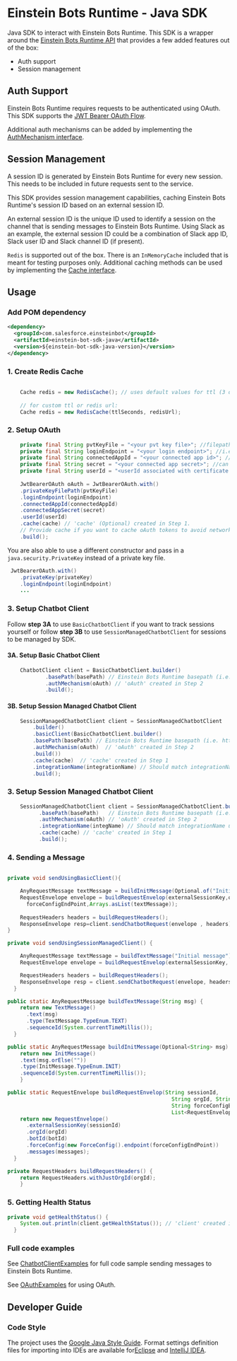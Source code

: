 # Einstein Bots Runtime - Java SDK

Java SDK to interact with Einstein Bots Runtime. This SDK is a wrapper around the [Einstein Bots Runtime API](https://git.soma.salesforce.com/chatbots/module-api-sdk-java/blob/master/src/main/resources/api4-0-0.yaml) that provides a few added features out of the box:

* Auth support
* Session management


## Auth Support

Einstein Bots Runtime requires requests to be authenticated using OAuth. This SDK supports the [JWT Bearer OAuth Flow](https://help.salesforce.com/s/articleView?id=sf.remoteaccess_oauth_jwt_flow.htm&type=5). 

Additional auth mechanisms can be added by implementing the [AuthMechanism interface](src/main/java/com/salesforce/chatbot/sdk/auth/AuthMechanism.java).

## Session Management

A session ID is generated by Einstein Bots Runtime for every new session. This needs to be included in future requests sent to the service.

This SDK provides session management capabilities, caching Einstein Bots Runtime's session ID based on an external session ID.

An external session ID is the unique ID used to identify a session on the channel that is sending messages to Einstein Bots Runtime. Using Slack as an example,
the external session ID could be a combination of Slack app ID, Slack user ID and Slack channel ID (if present).

`Redis` is supported out of the box. There is an `InMemoryCache` included that is meant for testing purposes only. Additional caching methods can be used by implementing the [Cache interface](src/main/java/com/salesforce/chatbot/sdk/cache/Cache.java).

## Usage

### Add POM dependency

```xml
<dependency>
  <groupId>com.salesforce.einsteinbot</groupId>
  <artifactId>einstein-bot-sdk-java</artifactId>
  <version>${einstein-bot-sdk-java-version}</version>
</dependency>
```

### 1. Create Redis Cache
```java

    Cache redis = new RedisCache(); // uses default values for ttl (3 days) and redisUrl (redis://127.0.0.1:6379)
    
    // for custom ttl or redis url:
    Cache redis = new RedisCache(ttlSeconds, redisUrl);

```

### 2. Setup OAuth
```java
    private final String pvtKeyFile = "<your pvt key file>"; //filepath to pvt key file in der format
    private final String loginEndpoint = "<your login endpoint>"; //i.e. https://login.salesforce.com/
    private final String connectedAppId = "<your connected app id>"; //can be found in App Manager page
    private final String secret = "<your connected app secret>"; //can be found in App Manager page
    private final String userId = "<userId associated with certificate used for connected app>";
    
    JwtBearerOAuth oAuth = JwtBearerOAuth.with()
    .privateKeyFilePath(pvtKeyFile)
    .loginEndpoint(loginEndpoint)
    .connectedAppId(connectedAppId)
    .connectedAppSecret(secret)
    .userId(userId)
    .cache(cache) // 'cache' (Optional) created in Step 1. 
    // Provide cache if you want to cache oAuth tokens to avoid network requests
    .build(); 
```

You are also able to use a different constructor and pass in a `java.security.PrivateKey` instead of a private key file.

```java
 JwtBearerOAuth.with()
    .privateKey(privateKey)
    .loginEndpoint(loginEndpoint)
    ...
```
### 3. Setup Chatbot Client

Follow **step 3A** to use `BasicChatbotClient` if you want to track sessions yourself or 
follow **step 3B** to use `SessionManagedChatbotClient` for sessions to be managed by SDK.

#### 3A. Setup Basic Chatbot Client

```java
    ChatbotClient client = BasicChatbotClient.builder()
            .basePath(basePath) // Einstein Bots Runtime basepath (i.e. https://runtime-api-na-west.chatbots.sfdc.sh). Can be found in the setup page
            .authMechanism(oAuth) // 'oAuth' created in Step 2
            .build();
```

#### 3B. Setup Session Managed Chatbot Client

```java
    SessionManagedChatbotClient client = SessionManagedChatbotClient
        .builder()
        .basicClient(BasicChatbotClient.builder()
        .basePath(basePath) // Einstein Bots Runtime basepath (i.e. https://runtime-api-na-west.chatbots.sfdc.sh). Can be found in the setup page
        .authMechanism(oAuth)  // 'oAuth' created in Step 2
        .build())
        .cache(cache)  // 'cache' created in Step 1
        .integrationName(integrationName) // Should match integrationName used when adding API Connection for connected app.
        .build();
```

### 3. Setup Session Managed Chatbot Client

```java
    SessionManagedChatbotClient client = SessionManagedChatbotClient.builder()
          .basePath(basePath)   // Einstein Bots Runtime basepath (i.e. https://runtime-api-na-west.chatbots.sfdc.sh). Can be found in the setup page
          .authMechanism(oAuth) // 'oAuth' created in Step 2
          .integrationName(integName) // Should match integrationName used when adding API Connection for connected app.
          .cache(cache) // 'cache' created in Step 1
          .build();
```

### 4. Sending a Message

```Java

private void sendUsingBasicClient(){

    AnyRequestMessage textMessage = buildInitMessage(Optional.of("Initial message"));
    RequestEnvelope envelope = buildRequestEnvelop(externalSessionKey,orgId,botId,
      forceConfigEndPoint,Arrays.asList(textMessage));
    
    RequestHeaders headers = buildRequestHeaders();
    ResponseEnvelope resp=client.sendChatbotRequest(envelope , headers); // 'client' created in Step 3A.
}

private void sendUsingSessionManagedClient() {

    AnyRequestMessage textMessage = buildTextMessage("Initial message");
    RequestEnvelope envelope = buildRequestEnvelop(externalSessionKey, orgId, botId, forceConfigEndPoint, Arrays.asList(textMessage));

    RequestHeaders headers = buildRequestHeaders();
    ResponseEnvelope resp = client.sendChatbotRequest(envelope, headers); // 'client' created in Step 3B.
  }

public static AnyRequestMessage buildTextMessage(String msg) {
    return new TextMessage()
      .text(msg)
      .type(TextMessage.TypeEnum.TEXT)
      .sequenceId(System.currentTimeMillis());
  }

public static AnyRequestMessage buildInitMessage(Optional<String> msg) {
    return new InitMessage()
    .text(msg.orElse(""))
    .type(InitMessage.TypeEnum.INIT)
    .sequenceId(System.currentTimeMillis());
    }

public static RequestEnvelope buildRequestEnvelop(String sessionId,
                                                    String orgId, String botId,
                                                    String forceConfigEndPoint,
                                                    List<RequestEnvelopeMessagesOneOf> messages) {
    return new RequestEnvelope()
      .externalSessionKey(sessionId)
      .orgId(orgId)
      .botId(botId)
      .forceConfig(new ForceConfig().endpoint(forceConfigEndPoint))
      .messages(messages);
  }

private RequestHeaders buildRequestHeaders() {
    return RequestHeaders.withJustOrgId(orgId);
    }
```

### 5. Getting Health Status

```java
private void getHealthStatus() {
    System.out.println(client.getHealthStatus()); // 'client' created in Step 3A or 3B
  }
```

### Full code examples

See [ChatbotClientExamples](src/test/java/com/salesforce/chatbot/sdk/examples/ChatbotClientExamples.java) for full code sample sending messages to Einstein Bots Runtime.

See [OAuthExamples](src/test/java/com/salesforce/chatbot/sdk/examples/OAuthExamples.java) for using OAuth.

## Developer Guide

### Code Style

The project uses the [Google Java Style Guide](https://google.github.io/styleguide/javaguide.html).
Format settings definition files for importing into IDEs are available for[Eclipse](https://github.com/google/styleguide/blob/gh-pages/eclipse-java-google-style.xml)
and [IntelliJ IDEA](https://github.com/google/styleguide/blob/gh-pages/intellij-java-google-style.xml).